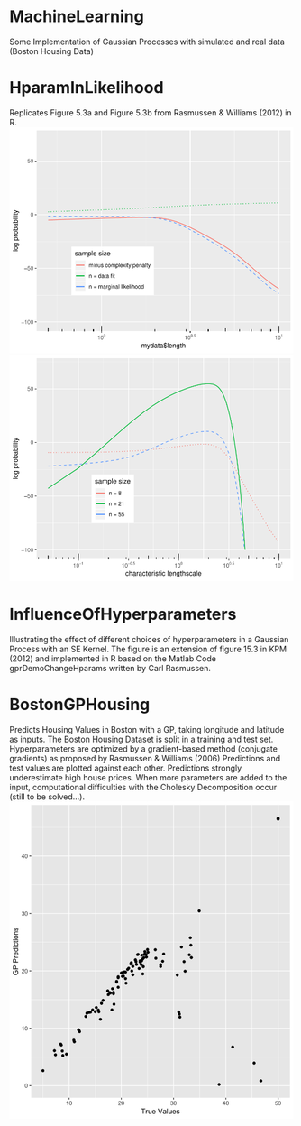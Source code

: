 # MachineLearning
Some Implementation of Gaussian Processes with simulated and real data (Boston Housing Data)

# HparamInLikelihood
Replicates Figure 5.3a and Figure 5.3b from Rasmussen & Williams (2012) in R.
![Figure53a](Rasmussen53a.jpg)
![Figure53b](Rasmussen53b.jpg)

# InfluenceOfHyperparameters
Illustrating the effect of different choices of hyperparameters in a Gaussian Process with an SE Kernel. The figure is an extension of figure 15.3 in KPM (2012) and implemented in R based on the Matlab Code gprDemoChangeHparams written by Carl Rasmussen.



# BostonGPHousing
Predicts Housing Values in Boston with a GP, taking longitude and latitude as inputs. The Boston Housing Dataset is split in a training and test set. Hyperparameters are optimized by a gradient-based method (conjugate gradients) as proposed by Rasmussen & Williams (2006)
Predictions and test values are plotted against each other. Predictions strongly underestimate high house prices. When more parameters are added to the input, computational difficulties with the Cholesky Decomposition occur (still to be solved...).
![prediction](prediction.jpg)
